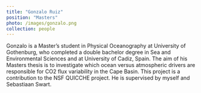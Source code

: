 ```yaml
---
title: "Gonzalo Ruiz"
position: "Masters"
photo: /images/gonzalo.png
collection: people
---
```


Gonzalo is a Master’s student in Physical Oceanography at University of Gothenburg, who completed a double bachelor degree in Sea and Environmental Sciences and at University of Cadiz, Spain. The aim of his Masters thesis is to investigate which ocean versus atmospheric drivers are responsible for CO2 flux variability in the Cape Basin. This project is a contribution to the NSF QUICCHE project. He is supervised by myself and Sebastiaan Swart.
